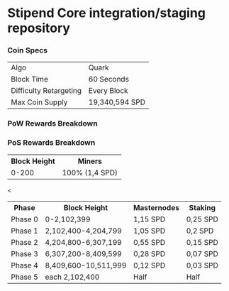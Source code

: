 Stipend Core integration/staging repository
=====================================

### Coin Specs
<table>
<tr><td>Algo</td><td>Quark</td></tr>
<tr><td>Block Time</td><td>60 Seconds</td></tr>
<tr><td>Difficulty Retargeting</td><td>Every Block</td></tr>
<tr><td>Max Coin Supply </td><td>19,340,594 SPD</td></tr>
</table>

### PoW Rewards Breakdown

<table>
<th>Block Height</th><th>Miners</th>
<tr><td>0-200</td><td>100% (1,4 SPD)</td>


### PoS Rewards Breakdown

<table>
<th>Phase</th><th>Block Height</th><th>Masternodes</th><th>Staking</th>
<tr><td>Phase 0</td><td>0-2,102,399</td><td>1,15 SPD</td><td>0,25 SPD</td>
<tr><td>Phase 1</td><td>2,102,400-4,204,799</td><td>1,05 SPD</td><td>0,2 SPD</td>
<tr><td>Phase 2</td><td>4,204,800-6,307,199</td><td>0,55 SPD</td><td>0,15 SPD</td>
<tr><td>Phase 3</td><td>6,307,200-8,409,599</td><td>0,28 SPD</td><td>0,07 SPD</td>
<tr><td>Phase 4</td><td>8,409,600-10,511,999</td><td>0,12 SPD</td><td>0,03 SPD</td>
<tr><td>Phase 5</td><td>each 2,102,400</td><td>Half</td><td>Half</td><
  
</table>
